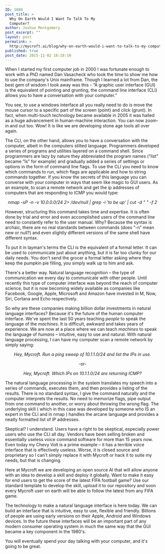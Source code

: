```yaml
---
ID: 1088
post_title: >
  Why On Earth Would I Want To Talk To My
  Computer?
author: Joshua Montgomery
post_excerpt: ""
layout: post
permalink: >
  http://mycroft.ai/blog/why-on-earth-would-i-want-to-talk-to-my-computer/
published: true
post_date: 2015-11-02 16:18:10
---
```

When I started my first computer job in 2000 I was fortunate enough to work with a PhD named Dan Vasacheck who took the time to show me how to use the company's Unix mainframe. Though I learned a lot from Dan, the best gem of wisdom I took away was this - “A graphic user interface (GUI) is the equivalent of pointing and grunting, the command line interface (CLI) allows you to have a conversation with your computer.”

You see, to use a windows interface all you really need to do is move the mouse cursor to a specific part of the screen (point) and click (grunt). In fact, when multi-touch technology became available in 2005 it was hailed as a huge advancement in human-machine interaction. You can now zoom-in and out too. Wow! It is like we are developing stone age tools all over again.

The CLI, on the other hand, allows you to have a conversation with the computer, albeit in the computers stilted language. Programmers developed a series of programs and utilities layered on a command shell. Since programmers are lazy by nature they abbreviated the program names (“list” became “ls” for example) and gradually added a series of settings or options in the form of command line flags. To use the CLI you need to know which commands to run, which flags are applicable and how to string commands together. If you know the secrets of this language you can converse with your computer in ways that seem like magic to GUI users. As an example, to scan a remote network and get the ip addresses of computers that are responding to ICMP you would type:
<p align="center"><i>nmap -sP -n -v 10.0.0.0/24 2&gt; /dev/null | grep -i 'to be up' | cut -d " " -f 2</i></p>
However, structuring this command takes time and expertise. It is often done by trial and error and even accomplished users of the command line need to constantly refer to the user manual. Why? Because the syntax is archaic, there are no real standards between commands (does “-n” mean new or null?) and even slightly different versions of the same shell have different syntax.

To put it in layman's terms the CLI is the equivalent of a formal letter. It can be used to communicate just about anything, but it is far too clunky for our daily needs. You don't send the grocer a formal letter asking where they keep the pumpkin pie filling, you simply walk up to him and ask.

There's a better way. Natural language recognition – the type of communication we every day to communicate with other people. Until recently this type of computer interface was beyond the reach of computer science, but it is now becoming widely available as companies like Facebook, Google, Apple, Microsoft and Amazon have invested in M, Now, Siri, Cortana and Echo respectively.

So why are these companies making billion dollar investments in natural language interfaces? Because it's the future of the human computer interface. We've spent the last 50 years teaching <i>people</i> to speak the language of the <i>machines</i>. It is difficult, awkward and takes years of experience. We are now at a place where we can teach <i>machines</i> to speak the language of <i>humans</i> – intuitive, easy to use and natural. With natural language processing, I can have my computer scan a remote network by simply saying:
<p align="center"><i>Hey, Mycroft. Run a ping sweep of 10.1.1.0/24 and list the IPs in use.</i></p>
<p align="center">-or-</p>
<p align="center"><i>Hey, Mycroft. Which IPs on 10.1.1.0/24 are returning ICMP?</i></p>
The natural language processing in the system translates my speech into a series of commands, executes them, and then provides a listing of the results. There is no standard syntax, I give the command naturally and the computer interprets the results. No need to memorize flags, pipe output from one command to another, or worry about throwing the wrong flag. The underlying skill ( which in this case was developed by someone who IS an expert in the CLI and in nmap ) handles the arcane language and provides a neatly formatted list of IP addresses.

Skeptical? I understand. Users have a right to be skeptical, especially power users who use the CLI all day. Vendors have been selling broken and essentially useless voice command software for more than 15 years now. Even today my Chevy Volt is a prime example – it has a terrible voice interface that is effectively useless. Worse, it is closed source and proprietary so I can't simply replace it with Mycroft or hack it to suite my needs, but that is changing.

Here at Mycroft we are developing an open source AI that will allow anyone with an idea to develop a skill and deploy it globally. Want to make it easy for end users to get the score of the latest FIFA football game? Use our standard template to develop the skill, upload it to our repository and soon every Mycroft user on earth will be able to follow the latest from any FIFA game.

The technology to make a natural language interface is here today. We can build an interface that is intuitive, easy to use, flexible and friendly. Billions of people are using early versions on their Apple, Android and Windows devices. In the future these interfaces will be an important part of any modern consumer operating system in much the same way that the GUI became a key component in the 1980's.

You will eventually spend your day talking with your computer, and it's going to be great.